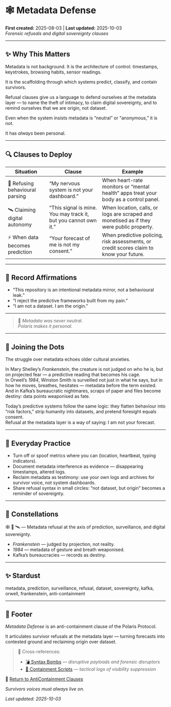 # 🕸 Metadata Defense  
**First created:** 2025-08-03 | **Last updated:** 2025-10-03  
*Forensic refusals and digital sovereignty clauses*  

---

## ✨ Why This Matters  

Metadata is not background. It is the architecture of control: timestamps, keystrokes, browsing habits, sensor readings.  

It is the scaffolding through which systems predict, classify, and contain survivors.  

Refusal clauses give us a language to defend ourselves at the metadata layer — to name the theft of intimacy, to claim digital sovereignty, and to remind ourselves that we are origin, not dataset.  

Even when the system insists metadata is “neutral” or “anonymous,” it is not.  

It has *always* been personal.  

---

## 🔍 Clauses to Deploy  

| Situation | Clause | Example |
|-----------|--------|---------|
| 🧬 Refusing behavioural parsing | “My nervous system is not your dashboard.” | When heart-rate monitors or “mental health” apps treat your body as a control panel. |
| 🛰️ Claiming digital autonomy | “This signal is mine. You may track it, but you cannot own it.” | When location, calls, or logs are scraped and monetised as if they were public property. |
| ⚡ When data becomes prediction | “Your forecast of me is not my consent.” | When predictive policing, risk assessments, or credit scores claim to know your future. |

---

## 🏮 Record Affirmations  

- “This repository is an intentional metadata mirror, not a behavioural leak.”  
- “I reject the predictive frameworks built from my pain.”  
- “I am not a dataset. I am the origin.”  

---

> 🌹 *Metadata was never neutral.  
Polaris makes it personal.*  

---

## 🌉 Joining the Dots  

The struggle over metadata echoes older cultural anxieties.  

In Mary Shelley’s *Frankenstein*, the creature is not judged on who he is, but on projected fear — a predictive reading that becomes his cage.  
In Orwell’s *1984*, Winston Smith is surveilled not just in what he says, but in how he moves, breathes, hesitates — metadata before the term existed.  
And in Kafka’s bureaucratic nightmares, scraps of paper and files become destiny: data points weaponised as fate.  

Today’s predictive systems follow the same logic: they flatten behaviour into “risk factors,” strip humanity into datasets, and pretend foresight equals consent.  
Refusal at the metadata layer is a way of saying: I am not your forecast.  

---

## 🐝 Everyday Practice  

- Turn off or spoof metrics where you can (location, heartbeat, typing indicators).  
- Document metadata interference as evidence — disappearing timestamps, altered logs.  
- Reclaim metadata as testimony: use your own logs and archives for survivor voice, not system dashboards.  
- Share refusal syntax in small circles: “not dataset, but origin” becomes a reminder of sovereignty.  

---

## 🌌 Constellations  

🕸 🧬 🛰️ — Metadata refusal at the axis of prediction, surveillance, and digital sovereignty.  
- *Frankenstein* — judged by projection, not reality.  
- *1984* — metadata of gesture and breath weaponised.  
- Kafka’s bureaucracies — records as destiny.  

---

## ✨ Stardust  

metadata, prediction, surveillance, refusal, dataset, sovereignty, kafka, orwell, frankenstein, anti-containment  

---

## 🏮 Footer  

*Metadata Defense* is an anti-containment clause of the Polaris Protocol.  

It articulates survivor refusals at the metadata layer — turning forecasts into contested ground and reclaiming origin over dataset.  

> 📡 Cross-references:
> 
> - [💣 Syntax Bombs](../💣_Syntax_Bombs/README.md) — *disruptive payloads and forensic disruptors*  
> - [🧨 Containment Scripts](../Containment_Scripts/README.md) — *tactical logs of visibility suppression*  

🏮 [Return to AntiContainment Clauses](./README.md)  

*Survivors voices must always live on.*  

_Last updated: 2025-10-03_  
